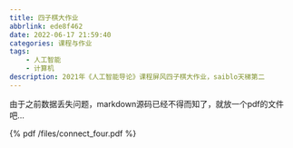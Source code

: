 ```yaml
---
title: 四子棋大作业
abbrlink: ede8f462
date: 2022-06-17 21:59:40
categories: 课程与作业
tags:
    - 人工智能
    - 计算机
description: 2021年《人工智能导论》课程屏风四子棋大作业，saiblo天梯第二
---
```




由于之前数据丢失问题，markdown源码已经不得而知了，就放一个pdf的文件吧…

{% pdf /files/connect_four.pdf %}



